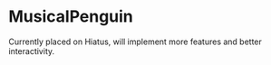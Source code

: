 # MusicalPenguin
Currently placed on Hiatus, will implement more features and better interactivity.

